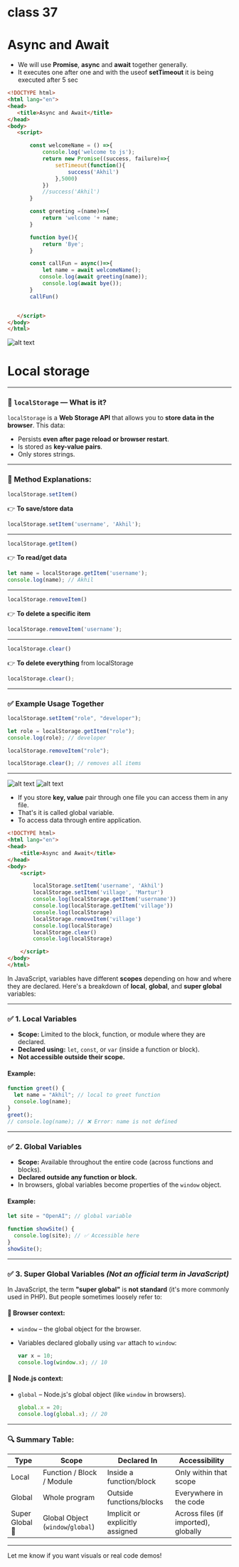 # class 37
# Async and Await
* We will use **Promise**, **async** and **await** together generally.
* It executes one after one and with the useof **setTimeout** it is being executed after 5 sec
 ```html
<!DOCTYPE html>
<html lang="en">
<head>
    <title>Async and Await</title>
</head>
<body>
    <script>

        const welcomeName = () =>{
            console.log('welcome to js');
            return new Promise((success, failure)=>{
                setTimeout(function(){
                    success('Akhil')
                },5000)
            })
            //success('Akhil')
        }

        const greeting =(name)=>{
            return 'welcome '+ name;
        }

        function bye(){
            return 'Bye';
        }

        const callFun = async()=>{
            let name = await welcomeName();
           console.log(await greeting(name));
            console.log(await bye());
        }
        callFun()


    </script>    
</body>
</html>
 ```
 ![alt text](images/img1.png)
#  Local storage

---

### 🔐 `localStorage` — What is it?

`localStorage` is a **Web Storage API** that allows you to **store data in the browser**. This data:

* Persists **even after page reload or browser restart**.
* Is stored as **key-value pairs**.
* Only stores strings.

---

### 📘 Method Explanations:

```js
localStorage.setItem()
```

👉 **To save/store data**

```js
localStorage.setItem('username', 'Akhil');
```

---

```js
localStorage.getItem()
```

👉 **To read/get data**

```js
let name = localStorage.getItem('username');
console.log(name); // Akhil
```

---

```js
localStorage.removeItem()
```

👉 **To delete a specific item**

```js
localStorage.removeItem('username');
```

---

```js
localStorage.clear()
```

👉 **To delete everything** from localStorage

```js
localStorage.clear();
```

---

### ✅ Example Usage Together

```js
localStorage.setItem("role", "developer");

let role = localStorage.getItem("role");
console.log(role); // developer

localStorage.removeItem("role");

localStorage.clear(); // removes all items
```

---
![alt text](images/img2.png)
![alt text](images/img3.png)
* If you store **key, value** pair through one file you can access them in any file.
* That's it is called global variable.
* To access data through entire application.
```html
<!DOCTYPE html>
<html lang="en">
<head>
    <title>Async and Await</title>
</head>
<body>
    <script>

        localStorage.setItem('username', 'Akhil')        
        localStorage.setItem('village', 'Martur')  
        console.log(localStorage.getItem('username'))
        console.log(localStorage.getItem('village'))
        console.log(localStorage)
        localStorage.removeItem('village')
        console.log(localStorage)
        localStorage.clear()
        console.log(localStorage)

    </script>    
</body>
</html>
```
In JavaScript, variables have different **scopes** depending on how and where they are declared. Here's a breakdown of **local**, **global**, and **super global** variables:

---

### ✅ **1. Local Variables**

* **Scope:** Limited to the block, function, or module where they are declared.
* **Declared using:** `let`, `const`, or `var` (inside a function or block).
* **Not accessible outside their scope.**

#### Example:

```js
function greet() {
  let name = "Akhil"; // local to greet function
  console.log(name);
}
greet();
// console.log(name); // ❌ Error: name is not defined
```

---

### ✅ **2. Global Variables**

* **Scope:** Available throughout the entire code (across functions and blocks).
* **Declared outside any function or block.**
* In browsers, global variables become properties of the `window` object.

#### Example:

```js
let site = "OpenAI"; // global variable

function showSite() {
  console.log(site); // ✅ Accessible here
}
showSite();
```

---

### ✅ **3. Super Global Variables** *(Not an official term in JavaScript)*

In JavaScript, the term **"super global"** is **not standard** (it's more commonly used in PHP).
But people sometimes loosely refer to:

#### 🔹 **Browser context:**

* `window` – the global object for the browser.
* Variables declared globally using `var` attach to `window`:

  ```js
  var x = 10;
  console.log(window.x); // 10
  ```

#### 🔹 **Node.js context:**

* `global` – Node.js's global object (like `window` in browsers).

  ```js
  global.x = 20;
  console.log(global.x); // 20
  ```

---

### 🔍 Summary Table:

| Type            | Scope                             | Declared In                     | Accessibility                        |
| --------------- | --------------------------------- | ------------------------------- | ------------------------------------ |
| Local           | Function / Block / Module         | Inside a function/block         | Only within that scope               |
| Global          | Whole program                     | Outside functions/blocks        | Everywhere in the code               |
| Super Global 🔸 | Global Object (`window`/`global`) | Implicit or explicitly assigned | Across files (if imported), globally |

---

Let me know if you want visuals or real code demos!




